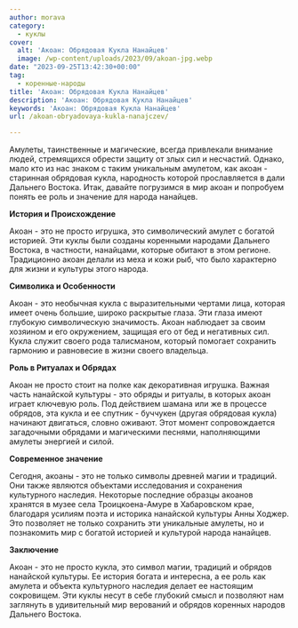 ```yaml
---
author: morava
category:
  - куклы
cover:
  alt: 'Акоан: Обрядовая Кукла Нанайцев'
  image: /wp-content/uploads/2023/09/akoan-jpg.webp
date: "2023-09-25T13:42:30+00:00"
tag:
  - коренные-народы
title: 'Акоан: Обрядовая Кукла Нанайцев'
description: 'Акоан: Обрядовая Кукла Нанайцев'
keywords: 'Акоан: Обрядовая Кукла Нанайцев'
url: /akoan-obryadovaya-kukla-nanajczev/

---
```

Амулеты, таинственные и магические, всегда привлекали внимание людей, стремящихся обрести защиту от злых сил и несчастий. Однако, мало кто из нас знаком с таким уникальным амулетом, как акоан \- старинная обрядовая кукла, народность которой прославляется в дали Дальнего Востока. Итак, давайте погрузимся в мир акоан и попробуем понять ее роль и значение для народа нанайцев.

**История и Происхождение**

Акоан \- это не просто игрушка, это символический амулет с богатой историей. Эти куклы были созданы коренными народами Дальнего Востока, в частности, нанайцами, которые обитают в этом регионе. Традиционно акоан делали из меха и кожи рыб, что было характерно для жизни и культуры этого народа.

**Символика и Особенности**

Акоан \- это необычная кукла с выразительными чертами лица, которая имеет очень большие, широко раскрытые глаза. Эти глаза имеют глубокую символическую значимость. Акоан наблюдает за своим хозяином и его окружением, защищая его от бед и негативных сил. Кукла служит своего рода талисманом, который помогает сохранить гармонию и равновесие в жизни своего владельца.

**Роль в Ритуалах и Обрядах**

Акоан не просто стоит на полке как декоративная игрушка. Важная часть нанайской культуры \- это обряды и ритуалы, в которых акоан играет ключевую роль. Под действием шамана или же в процессе обрядов, эта кукла и ее спутник \- буччукен (другая обрядовая кукла) начинают двигаться, словно оживают. Этот момент сопровождается загадочными обрядами и магическими песнями, наполняющими амулеты энергией и силой.

**Современное значение**

Сегодня, акоаны \- это не только символы древней магии и традиций. Они также являются объектами исследования и сохранения культурного наследия. Некоторые последние образцы акоанов хранятся в музее села Троицкоена-Амуре в Хабаровском крае, благодаря усилиям поэта и историка нанайской культуры Анны Ходжер. Это позволяет не только сохранить эти уникальные амулеты, но и познакомить мир с богатой историей и культурой народа нанайцев.

**Заключение**

Акоан \- это не просто кукла, это символ магии, традиций и обрядов нанайской культуры. Ее история богата и интересна, а ее роль как амулета и объекта культурного наследия делает ее настоящим сокровищем. Эти куклы несут в себе глубокий смысл и позволяют нам заглянуть в удивительный мир верований и обрядов коренных народов Дальнего Востока.

